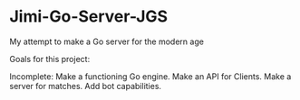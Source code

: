 # Jimi-Go-Server-JGS
My attempt to make a Go server for the modern age

Goals for this project:

Incomplete:
Make a functioning Go engine.
Make an API for Clients.
Make a server for matches.
Add bot capabilities.
